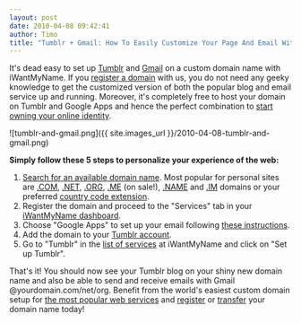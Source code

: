 ```yaml
---
layout: post
date: 2010-04-08 09:42:41
author: Timo
title: "Tumblr + Gmail: How To Easily Customize Your Page And Email With An Own Domain"
---
```


It's dead easy to set up [Tumblr](http://tumblr.com) and [Gmail](http://google.com/a) on a custom domain name with iWantMyName. If you [register a domain](https://iwantmyname.com) with us, you do not need any geeky knowledge to get the customized version of both the popular blog and email service up and running. Moreover, it's completely free to host your domain on Tumblr and Google Apps and hence the perfect combination to [start owning your online identity](http://blog.iwantmyname.com/2010/02/your-usernames-do-not-belong-to-you.html).

![tumblr-and-gmail.png]({{ site.images_url }}/2010-04-08-tumblr-and-gmail.png)

**Simply follow these 5 steps to personalize your experience of the web:**

1.  [Search for an available domain name](https://iwantmyname.com). Most popular for personal sites are [.COM](https://iwantmyname.com/domains/com-domain-name-registration-for-commercial), [.NET](https://iwantmyname.com/domains/net-domain-name-registration-for-network), [.ORG](https://iwantmyname.com/domains/org-domain-name-registration-for-organisation), [.ME](https://iwantmyname.com/domains/me-montenegrean-domain-name-registration-for-montenegro) (on sale!), [.NAME](https://iwantmyname.com/domains/name-domain-name-registration-for-names) and [.IM](https://iwantmyname.com/domains/im-domain-name-registration-for-isle-of-man) domains or your preferred [country code extension](https://iwantmyname.com/domains/domain-name-registration-list-of-extensions).
2.  Register the domain and proceed to the "Services" tab in your [iWantMyName dashboard](https://iwantmyname.com/dashboard).
3.  Choose "Google Apps" to set up your email following [these instructions](https://iwantmyname.com/features/applications/google-apps-for-your-domain/how-to-setup-google-apps-gmail).
4.  Add the domain to your [Tumblr account](http://www.tumblr.com/customize).
5.  Go to "Tumblr" in the [list of services](https://iwantmyname.com/dashboard/features) at iWantMyName and click on "Set up Tumblr".

That's it! You should now see your Tumblr blog on your shiny new domain name and also be able to send and receive emails with Gmail @yourdomain.com/net/org. Benefit from the world's easiest custom domain setup for [the most popular web services](https://iwantmyname.com/services) and [register](https://iwantmyname.com) or [transfer](https://iwantmyname.com/domains/domain-transfer) your domain name today!
